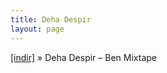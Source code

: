 ```yaml
---
title: Deha Despir
layout: page
---
```


<a href="https://cloud.mail.ru/public/d0c7cc539147/Deha%20Despir%20-%20Ben%20%5BMixtape%5D" target="_blank">[indir]</a>  »  Deha Despir &#8211; Ben Mixtape
